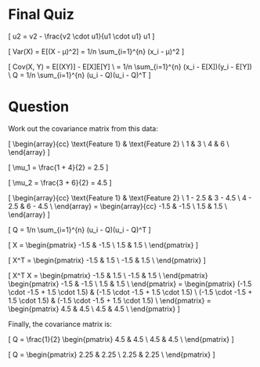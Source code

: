# Final Quiz

\[
    u2 = v2 - \frac{v2 \cdot u1}{u1 \cdot u1} u1
\]

\[
    Var(X) = E[(X - μ)^2] = 1/n \sum_{i=1}^{n} (x_i - μ)^2
\]

\[
    Cov(X, Y) = E[(XY)] - E[X]E[Y] \\
    = 1/n \sum_{i=1}^{n} (x_i - E[X])(y_i - E[Y]) \\
    Q = 1/n \sum_{i=1}^{n} (u_i - Q)(u_i - Q)^T
\]

# Question

Work out the covariance matrix from this data:

\[
\begin{array}{cc}
\text{Feature 1} & \text{Feature 2} \\
1 & 3 \\
4 & 6 \\
\end{array}
\]

\[
\mu_1 = \frac{1 + 4}{2} = 2.5
\]

\[
\mu_2 = \frac{3 + 6}{2} = 4.5
\]

\[
    \begin{array}{cc}
    \text{Feature 1} & \text{Feature 2} \\
    1 - 2.5 & 3 - 4.5 \\
    4 - 2.5 & 6 - 4.5 \\
    \end{array}
    =
    \begin{array}{cc}
    -1.5 & -1.5 \\
    1.5 & 1.5 \\
    \end{array}
\]

\[
    Q = 1/n \sum_{i=1}^{n} (u_i - Q)(u_i - Q)^T
\]

\[
    X = \begin{pmatrix}
    -1.5 & -1.5 \\
    1.5 & 1.5 \\
    \end{pmatrix}
\]

\[
    X^T = \begin{pmatrix}
    -1.5 & 1.5 \\
    -1.5 & 1.5 \\
    \end{pmatrix}
\]

\[
    X^T X = \begin{pmatrix}
    -1.5 & 1.5 \\
    -1.5 & 1.5 \\
    \end{pmatrix}
    \begin{pmatrix}
    -1.5 & -1.5 \\
    1.5 & 1.5 \\
    \end{pmatrix}
    =
    \begin{pmatrix}
    (-1.5 \cdot -1.5 + 1.5 \cdot 1.5) & (-1.5 \cdot -1.5 + 1.5 \cdot 1.5) \\
    (-1.5 \cdot -1.5 + 1.5 \cdot 1.5) & (-1.5 \cdot -1.5 + 1.5 \cdot 1.5) \\
    \end{pmatrix}
    =
    \begin{pmatrix}
    4.5 & 4.5 \\
    4.5 & 4.5 \\
    \end{pmatrix}
\]

Finally, the covariance matrix is:

\[
    Q = \frac{1}{2}
    \begin{pmatrix}
    4.5 & 4.5 \\
    4.5 & 4.5 \\
    \end{pmatrix}
\]

\[
    Q = \begin{pmatrix}
    2.25 & 2.25 \\
    2.25 & 2.25 \\
    \end{pmatrix}
\]
